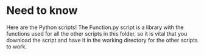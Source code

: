 # Need to know
Here are the Python scripts! The Function.py script is a library with the functions used for all the other scripts in this folder, so it is vital that you download the script and have it in the working directory for the other scripts to work.
